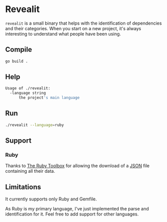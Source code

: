 # Revealit

`revealit` is a small binary that helps with the identification of dependencies and their categories.
When you start on a new project, it's always interesting to understand what people have been using.

## Compile

```bash
go build .
```

## Help

```bash
Usage of ./revealit:
  -language string
      the project's main language
```

## Run

```bash
./revealit --language=ruby
```

## Support
### Ruby
Thanks to [The Ruby Toolbox](https://www.ruby-toolbox.com/) for allowing the download of a [JSON](https://github.com/rubytoolbox/catalog) file containing all their data.


## Limitations
It currently supports only Ruby and Gemfile.

As Ruby is my primary language, I've just implemented the parse and identification for it. Feel free to add support for other languages.

